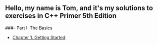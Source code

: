 ## Hello, my name is Tom, and it's my solutions to exercises in C++ Primer 5th Edition

###- Part I: The Basics  
   - [Chapter 1. Getting Started](ch_1/README.md)
